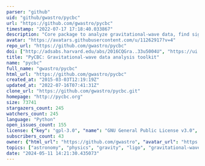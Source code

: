 ```yaml
---
parser: "github"
uid: "github/gwastro/pycbc"
url: "https://github.com/gwastro/pycbc"
timestamp: "2022-07-17 17:18:40.033867"
description: "Core package to analyze gravitational-wave data, find signals, and study their parameters. This package was used in the first direct detection of gravitational waves (GW150914), and is used in the ongoing analysis of LIGO/Virgo data.  "
avatar: "https://avatars.githubusercontent.com/u/11262917?v=4"
repo_url: "https://github.com/gwastro/pycbc"
doi: ["http://adsabs.harvard.edu/abs/2016CQGra..33u5004U", "https://ui.adsabs.harvard.edu/abs/2018ascl.soft05030T/abstract"]
title: "PyCBC: Gravitational-wave data analysis toolkit"
name: "pycbc"
full_name: "gwastro/pycbc"
html_url: "https://github.com/gwastro/pycbc"
created_at: "2015-03-03T12:19:19Z"
updated_at: "2022-07-16T07:41:31Z"
clone_url: "https://github.com/gwastro/pycbc.git"
homepage: "http://pycbc.org"
size: 73741
stargazers_count: 245
watchers_count: 245
language: "Python"
open_issues_count: 155
license: {"key": "gpl-3.0", "name": "GNU General Public License v3.0", "spdx_id": "GPL-3.0", "url": "https://api.github.com/licenses/gpl-3.0", "node_id": "MDc6TGljZW5zZTk="}
subscribers_count: 43
owner: {"html_url": "https://github.com/gwastro", "avatar_url": "https://avatars.githubusercontent.com/u/11262917?v=4", "login": "gwastro", "type": "Organization"}
topics: ["astronomy", "physics", "gravity", "ligo", "gravitational-waves", "pycbc", "analysis", "python", "black-hole", "neutron-star", "gwastro", "virgo", "signal-processing", "open-science", "cosmic-explorer", "einstein-telescope", "lisa"]
date: "2024-05-11 14:21:30.435073"
---
```

